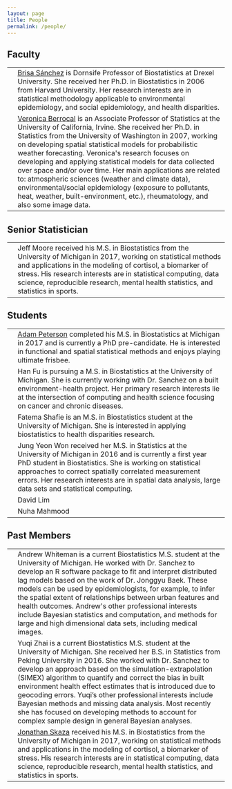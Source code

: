```yaml
---
layout: page
title: People
permalink: /people/
---
```


## Faculty

<table>
  <tbody>
    <tr>
      <td><div class="thumbbrisa"></div></td>
      <td> <a href="https://drexel.edu/dornsife/academics/faculty/Brisa%20Sanchez/">Brisa Sánchez</a> is Dornsife Professor of Biostatistics at Drexel University. She received her Ph.D. in Biostatistics in 2006 from Harvard University. Her research interests are in statistical methodology applicable to environmental epidemiology, and social epidemiology, and health disparities.</td>
    </tr>
    <tr>
      <td><div class="thumbberrocal"></div></td>
      <td><a href="https://www.stat.uci.edu/faculty/veronica-berrocal/">Veronica Berrocal</a> is an Associate Professor of Statistics at the University of California, Irvine. She received her Ph.D. in Statistics from the University of Washington in 2007, working on developing spatial statistical models for probabilistic weather forecasting. Veronica's research focuses on developing and applying statistical models for data collected over space and/or over time. Her main applications are related to: atmospheric sciences (weather and climate data), environmental/social epidemiology (exposure to pollutants, heat, weather, built-environment, etc.), rheumatology, and also some image data.</td>
    </tr>
  </tbody>
</table>

## Senior Statistician

<table>
  <tbody>
    <tr>
      <td><div class="thumbskaza"></div></td>
      <td> Jeff Moore received his M.S. in Biostatistics from the University of Michigan in 2017, working on statistical methods and applications in the modeling of cortisol, a biomarker of stress. His research interests are in statistical computing, data science, reproducible research, mental health statistics, and statistics in sports. </td>
    </tr>
  </tbody>
</table>


## Students

<table>
  <tbody>
    <tr>
      <td><div class="thumbpeterson"></div></td>
      <td> <a href="http://apeterson91.github.io/">Adam Peterson</a> completed his M.S. in Biostatistics at Michigan in 2017 and is currently a PhD pre-candidate. He is interested in functional and spatial statistical methods and enjoys playing ultimate frisbee.</td>
    </tr>
    <tr>
      <td><div class="thumbhan"></div></td>
      <td>Han Fu is pursuing a M.S. in Biostatistics at the University of Michigan. She is currently working with Dr. Sanchez on a built environment-health project. Her primary research interests lie at the intersection of computing and health science focusing on cancer and chronic diseases.</td>
    </tr>
     <tr>
      <td><div class="thumbfatema"></div></td>
      <td>Fatema Shafie is an M.S. in Biostatistics student at the University of Michigan. She is interested in applying biostatistics to health disparities research. </td>
    </tr>
     <tr>
      <td><div class="thumbjung"></div></td>
      <td>Jung Yeon Won received her M.S. in Statistics at the University of Michigan in 2016 and is currently a first year PhD student in Biostatistics. She is working on statistical approaches to correct spatially correlated measurement errors. Her research interests are in spatial data analysis, large data sets and statistical computing. </td>
    </tr>
     <tr>
      <td></td>
      <td>David Lim</td>
    </tr>
     <tr>
      <td></td>
      <td>Nuha Mahmood</td>
    </tr>
  </tbody>
</table>



## Past Members

<table>
  <tbody>
    <tr>
      <td><div class="thumbwhiteman"></div></td>
      <td> Andrew Whiteman is a current Biostatistics M.S. student at the University of Michigan. He worked with Dr. Sanchez to develop an R software package to fit and interpret distributed lag models based on the work of Dr. Jonggyu Baek. These models can be used by epidemiologists, for example, to infer the spatial extent of relationships between urban features and health outcomes. Andrew's other professional interests include Bayesian statistics and computation, and methods for large and high dimensional data sets, including medical images.</td>
    </tr>
    <tr>
      <td><div class="thumbyuqi"></div></td>
      <td>Yuqi Zhai is a current Biostatistics M.S. student at the University of Michigan. She received her B.S. in Statistics from Peking University in 2016. She worked with Dr. Sanchez to develop an approach based on the simulation-extrapolation (SIMEX) algorithm to quantify and correct the bias in built environment health effect estimates that is introduced due to geocoding errors. Yuqi’s other professional interests include Bayesian methods and missing data analysis. Most recently she has focused on developing methods to account for complex sample design in general Bayesian analyses.</td>
    </tr>
    <tr>
      <td><div class="thumbskaza"></div></td>
      <td> <a href="http://jskaza.github.io">Jonathan Skaza</a> received his M.S. in Biostatistics from the University of Michigan in 2017, working on statistical methods and applications in the modeling of cortisol, a biomarker of stress. His research interests are in statistical computing, data science, reproducible research, mental health statistics, and statistics in sports. </td>
    </tr>
  </tbody>
</table>

